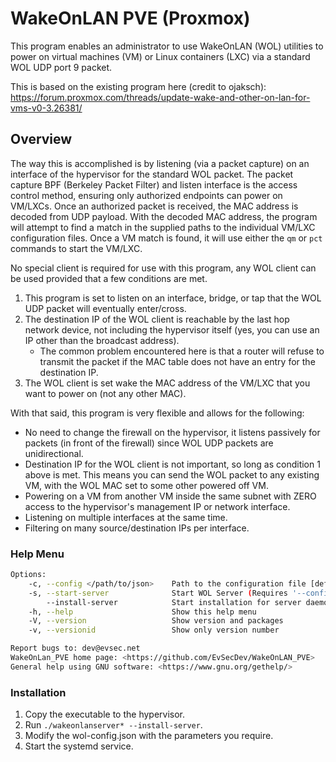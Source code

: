 # WakeOnLAN PVE (Proxmox)

This program enables an administrator to use WakeOnLAN (WOL) utilities to power on virtual machines (VM) or Linux containers (LXC) via a standard WOL UDP port 9 packet.

This is based on the existing program here (credit to ojaksch): <https://forum.proxmox.com/threads/update-wake-and-other-on-lan-for-vms-v0-3.26381/>

## Overview

The way this is accomplished is by listening (via a packet capture) on an interface of the hypervisor for the standard WOL packet.
The packet capture BPF (Berkeley Packet Filter) and listen interface is the access control method, ensuring only authorized endpoints can power on VM/LXCs.
Once an authorized packet is received, the MAC address is decoded from UDP payload.
With the decoded MAC address, the program will attempt to find a match in the supplied paths to the individual VM/LXC configuration files.
Once a VM match is found, it will use either the `qm` or `pct` commands to start the VM/LXC.

No special client is required for use with this program, any WOL client can be used provided that a few conditions are met.

 1. This program is set to listen on an interface, bridge, or tap that the WOL UDP packet will eventually enter/cross.
 2. The destination IP of the WOL client is reachable by the last hop network device, not including the hypervisor itself (yes, you can use an IP other than the broadcast address).
    - The common problem encountered here is that a router will refuse to transmit the packet if the MAC table does not have an entry for the destination IP.
 3. The WOL client is set wake the MAC address of the VM/LXC that you want to power on (not any other MAC).

With that said, this program is very flexible and allows for the following:

- No need to change the firewall on the hypervisor, it listens passively for packets (in front of the firewall) since WOL UDP packets are unidirectional.
- Destination IP for the WOL client is not important, so long as condition 1 above is met. This means you can send the WOL packet to any existing VM, with the WOL MAC set to some other powered off VM.
- Powering on a VM from another VM inside the same subnet with ZERO access to the hypervisor's management IP or network interface.
- Listening on multiple interfaces at the same time.
- Filtering on many source/destination IPs per interface.

### Help Menu

```bash
Options:
    -c, --config </path/to/json>    Path to the configuration file [default: wol-config.json]
    -s, --start-server              Start WOL Server (Requires '--config')
        --install-server            Start installation for server daemon
    -h, --help                      Show this help menu
    -V, --version                   Show version and packages
    -v, --versionid                 Show only version number

Report bugs to: dev@evsec.net
WakeOnLan_PVE home page: <https://github.com/EvSecDev/WakeOnLAN_PVE>
General help using GNU software: <https://www.gnu.org/gethelp/>
```

### Installation

1. Copy the executable to the hypervisor.
2. Run `./wakeonlanserver* --install-server`.
3. Modify the wol-config.json with the parameters you require.
4. Start the systemd service.
